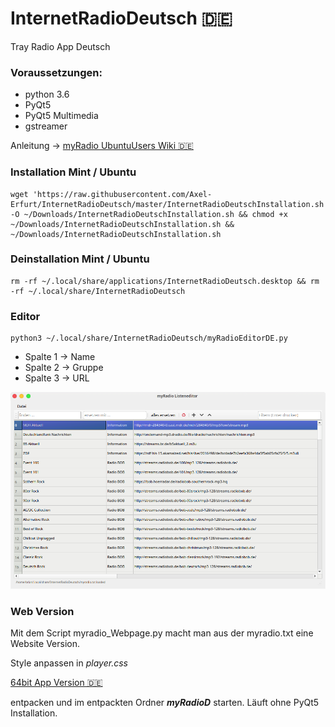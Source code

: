 # InternetRadioDeutsch 🇩🇪
Tray Radio App Deutsch

### Voraussetzungen:

- python 3.6
- PyQt5
- PyQt5 Multimedia
- gstreamer

Anleitung -> [myRadio UbuntuUsers Wiki 🇩🇪](https://wiki.ubuntuusers.de/Howto/myRadio/)

### Installation Mint / Ubuntu

```
wget 'https://raw.githubusercontent.com/Axel-Erfurt/InternetRadioDeutsch/master/InternetRadioDeutschInstallation.sh' -O ~/Downloads/InternetRadioDeutschInstallation.sh && chmod +x ~/Downloads/InternetRadioDeutschInstallation.sh && ~/Downloads/InternetRadioDeutschInstallation.sh 
```

### Deinstallation Mint / Ubuntu

```
rm -rf ~/.local/share/applications/InternetRadioDeutsch.desktop && rm -rf ~/.local/share/InternetRadioDeutsch
```

### Editor

```
python3 ~/.local/share/InternetRadioDeutsch/myRadioEditorDE.py
```

- Spalte 1 -> Name
- Spalte 2 -> Gruppe
- Spalte 3 -> URL

![editor](https://raw.githubusercontent.com/Axel-Erfurt/InternetRadioDeutsch/master/editorshot.png)

### Web Version

Mit dem Script myradio_Webpage.py macht man aus der myradio.txt eine Website Version.

Style anpassen in *_player.css_*

[64bit App Version 🇩🇪](https://dl.dropbox.com/s/1nk20f6e31lzvav/myRadioD.tar.gz)

entpacken und im entpackten Ordner ***myRadioD*** starten. Läuft ohne PyQt5 Installation.
